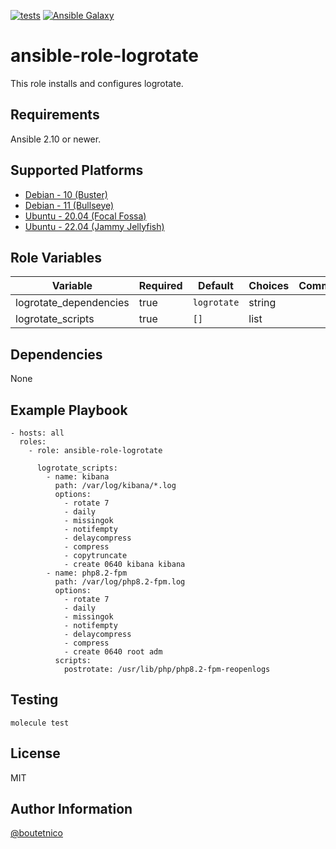 [![tests](https://github.com/boutetnico/ansible-role-logrotate/workflows/Test%20ansible%20role/badge.svg)](https://github.com/boutetnico/ansible-role-logrotate/actions?query=workflow%3A%22Test+ansible+role%22)
[![Ansible Galaxy](https://img.shields.io/badge/galaxy-boutetnico.logrotate-blue.svg)](https://galaxy.ansible.com/boutetnico/logrotate)

ansible-role-logrotate
======================

This role installs and configures logrotate.

Requirements
------------

Ansible 2.10 or newer.

Supported Platforms
-------------------

- [Debian - 10 (Buster)](https://wiki.debian.org/DebianBuster)
- [Debian - 11 (Bullseye)](https://wiki.debian.org/DebianBullseye)
- [Ubuntu - 20.04 (Focal Fossa)](http://releases.ubuntu.com/20.04/)
- [Ubuntu - 22.04 (Jammy Jellyfish)](http://releases.ubuntu.com/22.04/)

Role Variables
--------------

| Variable               | Required | Default             | Choices   | Comments                                 |
|------------------------|----------|---------------------|-----------|------------------------------------------|
| logrotate_dependencies | true     | `logrotate`         | string    |                                          |
| logrotate_scripts      | true     | `[]`                | list      |                                          |

Dependencies
------------

None

Example Playbook
----------------

    - hosts: all
      roles:
        - role: ansible-role-logrotate

          logrotate_scripts:
            - name: kibana
              path: /var/log/kibana/*.log
              options:
                - rotate 7
                - daily
                - missingok
                - notifempty
                - delaycompress
                - compress
                - copytruncate
                - create 0640 kibana kibana
            - name: php8.2-fpm
              path: /var/log/php8.2-fpm.log
              options:
                - rotate 7
                - daily
                - missingok
                - notifempty
                - delaycompress
                - compress
                - create 0640 root adm
              scripts:
                postrotate: /usr/lib/php/php8.2-fpm-reopenlogs


Testing
-------

    molecule test

License
-------

MIT

Author Information
------------------

[@boutetnico](https://github.com/boutetnico)
